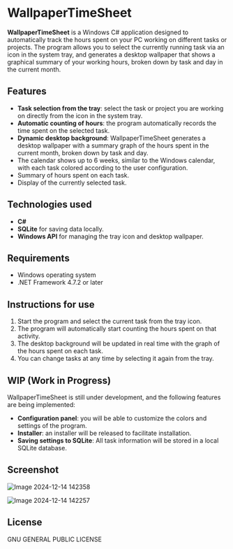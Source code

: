 # WallpaperTimeSheet

**WallpaperTimeSheet** is a Windows C# application designed to automatically track the hours spent on your PC working on different tasks or projects. The program allows you to select the currently running task via an icon in the system tray, and generates a desktop wallpaper that shows a graphical summary of your working hours, broken down by task and day in the current month.

## Features

- **Task selection from the tray**: select the task or project you are working on directly from the icon in the system tray.
- **Automatic counting of hours**: the program automatically records the time spent on the selected task.
- **Dynamic desktop background**: WallpaperTimeSheet generates a desktop wallpaper with a summary graph of the hours spent in the current month, broken down by task and day.
- The calendar shows up to 6 weeks, similar to the Windows calendar, with each task colored according to the user configuration.
- Summary of hours spent on each task.
- Display of the currently selected task.

## Technologies used

- **C#**
- **SQLite** for saving data locally.
- **Windows API** for managing the tray icon and desktop wallpaper.

## Requirements

- Windows operating system
- .NET Framework 4.7.2 or later

## Instructions for use

1. Start the program and select the current task from the tray icon.
2. The program will automatically start counting the hours spent on that activity.
3. The desktop background will be updated in real time with the graph of the hours spent on each task.
4. You can change tasks at any time by selecting it again from the tray.

## WIP (Work in Progress)

WallpaperTimeSheet is still under development, and the following features are being implemented:

- **Configuration panel**: you will be able to customize the colors and settings of the program.
- **Installer**: an installer will be released to facilitate installation.
- **Saving settings to SQLite**: All task information will be stored in a local SQLite database.

## Screenshot

![Image 2024-12-14 142358](https://github.com/user-attachments/assets/5af3f994-1a36-4b08-8d6f-3402df31142e)

![Image 2024-12-14 142257](https://github.com/user-attachments/assets/e9c21f79-40e8-484c-afd8-155f6743df74)

## License

GNU GENERAL PUBLIC LICENSE
